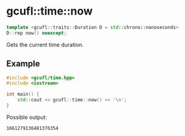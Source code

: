 # gcufl::time::now
```cpp
template <gcufl::traits::Duration D = std::chrono::nanoseconds>
D::rep now() noexcept;
```
Gets the current time duration.
## Example
```cpp
#include <gcufl/time.hpp>
#include <iostream>

int main() {
	std::cout << gcufl::time::now() << '\n';
}
```
Possible output:
```
1661279136481376354
```
